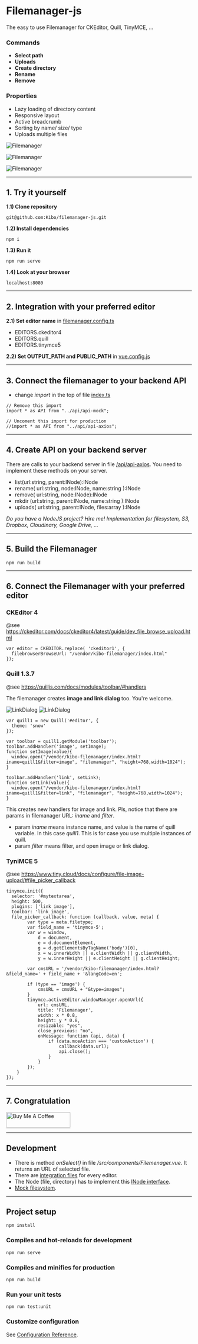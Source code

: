 # Filemanager-js

The easy to use Filemanager for CKEditor, Quill, TinyMCE, ...

### Commands

- **Select path**
- **Uploads**
- **Create directory**
- **Rename**
- **Remove**

### Properties

- Lazy loading of directory content
- Responsive layout
- Active breadcrumb
- Sorting by name/ size/ type
- Uploads multiple files

![Filemanager](https://raw.githubusercontent.com/Kibo/filemanager-js/master/public/screens/screen1.png)

![Filemanager](https://raw.githubusercontent.com/Kibo/filemanager-js/master/public/screens/screen2.png)

![Filemanager](https://raw.githubusercontent.com/Kibo/filemanager-js/master/public/screens/screen3.png)

---

## 1. Try it yourself

**1.1) Clone repository**

```
git@github.com:Kibo/filemanager-js.git
```

**1.2) Install dependencies**

```
npm i
```

**1.3) Run it**

```
npm run serve
```

**1.4) Look at your browser**

```
localhost:8080
```

---

## 2. Integration with your preferred editor

**2.1) Set editor name** in [filemanager.config.ts](https://github.com/Kibo/filemanager-js/blob/master/src/integration/filemanager.config.ts)

- EDITORS.ckeditor4
- EDITORS.quill
- EDITORS.tinymce5

**2.2) Set OUTPUT_PATH and PUBLIC_PATH** in [vue.config.js](https://github.com/Kibo/filemanager-js/blob/master/vue.config.js)

---

## 3. Connect the filemanager to your backend API

- change _import_ in the top of file [index.ts](https://github.com/Kibo/filemanager-js/blob/master/src/store/index.ts)

```
// Remove this import
import * as API from "../api/api-mock";
```

```
// Uncoment this import for production
//import * as API from "../api/api-axios";
```

---

## 4. Create API on your backend server

There are calls to your backend server in file [/api/api-axios](https://github.com/Kibo/filemanager-js/blob/master/src/api/api-axios.ts). You need to implement these methods on your server.

- list(url:string, parent:INode):INode
- rename( url:string, node:INode, name:string ):INode
- remove( url:string, node:INode):INode
- mkdir (url:string, parent:INode, name:string ):INode
- uploads( url:string, parent:INode, files:array ):INode

_Do you have a NodeJS project? Hire me! Implementation for filesystem, S3, Dropbox, Cloudinary, Google Drive, ..._

---

## 5. Build the Filemanager

```
npm run build
```

---

## 6. Connect the Filemanager with your preferred editor

### CKEditor 4

@see https://ckeditor.com/docs/ckeditor4/latest/guide/dev_file_browse_upload.html

```
var editor = CKEDITOR.replace( 'ckeditor1', {
  filebrowserBrowseUrl: "/vendor/kibo-filemanager/index.html"
});
```

### Quill 1.3.7

@see https://quilljs.com/docs/modules/toolbar/#handlers

The filemanager creates **image and link dialog** too. You're welcome.

![LinkDialog](https://raw.githubusercontent.com/Kibo/filemanager-js/master/public/screens/quill-link-dialog.png)
![LinkDialog](https://raw.githubusercontent.com/Kibo/filemanager-js/master/public/screens/quill-image-dialog.png)

```
var quill1 = new Quill('#editor', {
  theme: 'snow'
});

var toolbar = quill1.getModule('toolbar');
toolbar.addHandler('image', setImage);
function setImage(value){
  window.open("/vendor/kibo-filemanager/index.html?iname=quill1&filter=image", "filemanager", "height=768,width=1024");
}

toolbar.addHandler('link', setLink);
function setLink(value){
  window.open("/vendor/kibo-filemanager/index.html?iname=quill1&filter=link", "filemanager", "height=768,width=1024");
}
```

This creates new handlers for image and link. Pls, notice that there are params in filemanager URL: _iname_ and _filter_.

- param _iname_ means instance name, and value is the name of quill variable. In this case _quill1_. This is for case you use multiple instances of quill.
- param _filter_ means filter, and open image or link dialog.

### TyniMCE 5

@see https://www.tiny.cloud/docs/configure/file-image-upload/#file_picker_callback

```
tinymce.init({
  selector: '#mytextarea',
  height: 500,
  plugins: ['link image'],
  toolbar: 'link image',
  file_picker_callback: function (callback, value, meta) {
        var type = meta.filetype;
        var field_name = 'tinymce-5';
        var w = window,
            d = document,
            e = d.documentElement,
            g = d.getElementsByTagName('body')[0],
            x = w.innerWidth || e.clientWidth || g.clientWidth,
            y = w.innerHeight || e.clientHeight || g.clientHeight;

        var cmsURL = '/vendor/kibo-filemanager/index.html?&field_name=' + field_name + '&langCode=en';

        if (type == 'image') {
            cmsURL = cmsURL + "&type=images";
        }
        tinymce.activeEditor.windowManager.openUrl({
            url: cmsURL,
            title: 'Filemanager',
            width: x * 0.8,
            height: y * 0.8,
            resizable: "yes",
            close_previous: "no",
            onMessage: function (api, data) {
                if (data.mceAction === 'customAction') {
                    callback(data.url);
                    api.close();
                }
            }
        });
    }
});
```

---

## 7. Congratulation

<a href="https://www.buymeacoffee.com/Kibo" target="_blank"><img src="https://www.buymeacoffee.com/assets/img/custom_images/orange_img.png" alt="Buy Me A Coffee" style="height: 41px !important;width: 174px !important;box-shadow: 0px 3px 2px 0px rgba(190, 190, 190, 0.5) !important;-webkit-box-shadow: 0px 3px 2px 0px rgba(190, 190, 190, 0.5) !important;" ></a>

---

## Development

- There is method _onSelect()_ in file _/src/components/Filemenager.vue_. It returns an URL of selected file.
- There are [integration files](https://github.com/Kibo/filemanager-js/tree/master/src/integration) for every editor.
- The Node (file, directory) has to implement this [INode interface](https://github.com/Kibo/filemanager-js/blob/master/src/types/index.ts).
- [Mock filesystem](https://github.com/Kibo/filemanager-js/blob/master/src/data/filesystem.json).

---

## Project setup

```
npm install
```

### Compiles and hot-reloads for development

```
npm run serve
```

### Compiles and minifies for production

```
npm run build
```

### Run your unit tests

```
npm run test:unit
```

### Customize configuration

See [Configuration Reference](https://cli.vuejs.org/config/).
